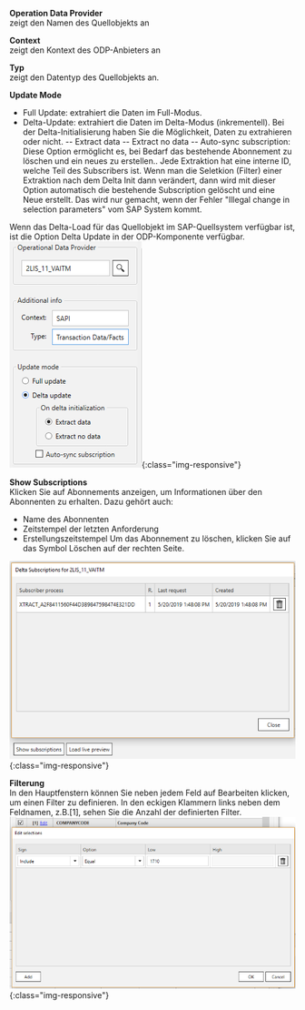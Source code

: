 **Operation Data Provider**<br/>
zeigt den Namen des Quellobjekts an 

**Context**<br/>
zeigt den Kontext des ODP-Anbieters an 

**Typ**<br/>
zeigt den Datentyp des Quellobjekts an.

**Update Mode** 
- Full Update: extrahiert die Daten im Full-Modus.
- Delta-Update: extrahiert die Daten im Delta-Modus (inkrementell). 
Bei der Delta-Initialisierung haben Sie die Möglichkeit, Daten zu extrahieren oder nicht.
-- Extract data 
-- Extract no data 
-- Auto-sync subscription: Diese Option ermöglicht es, bei Bedarf das bestehende Abonnement zu löschen und ein neues zu erstellen.. Jede Extraktion hat eine interne ID, welche Teil des Subscribers ist. Wenn man die Seletkion (Filter) einer Extraktion nach dem Delta Init dann verändert, dann wird mit dieser Option automatisch die bestehende Subscription gelöscht und eine Neue erstellt. Das wird nur gemacht, wenn der Fehler "Illegal change in selection parameters" vom SAP System kommt. 

Wenn das Delta-Load für das Quellobjekt im SAP-Quellsystem verfügbar ist, ist die Option Delta Update in der ODP-Komponente verfügbar. 
<br/>
![ODP-Einstellungen](/img/content/odp/odp-settings-01.png){:class="img-responsive"}
<br/>

**Show Subscriptions** <br/>
Klicken Sie auf Abonnements anzeigen, um Informationen über den Abonnenten zu erhalten. Dazu gehört auch: 
- Name des Abonnenten
- Zeitstempel der letzten Anforderung
- Erstellungszeitstempel 
Um das Abonnement zu löschen, klicken Sie auf das Symbol Löschen auf der rechten Seite. <br/>

![ODP-Abonnent](/img/content/odp/odp-settings-02.png){:class="img-responsive"}

**Filterung**<br/>
In den Hauptfenstern können Sie neben jedem Feld auf Bearbeiten klicken, um einen Filter zu definieren.
In den eckigen Klammern links neben dem Feldnamen, z.B.[1], sehen Sie die Anzahl der definierten Filter. <br/>
![ODP ABAP CDS View Filter](/img/content/odp/odp-component-cds-costcenter-03-filter.png){:class="img-responsive"}

